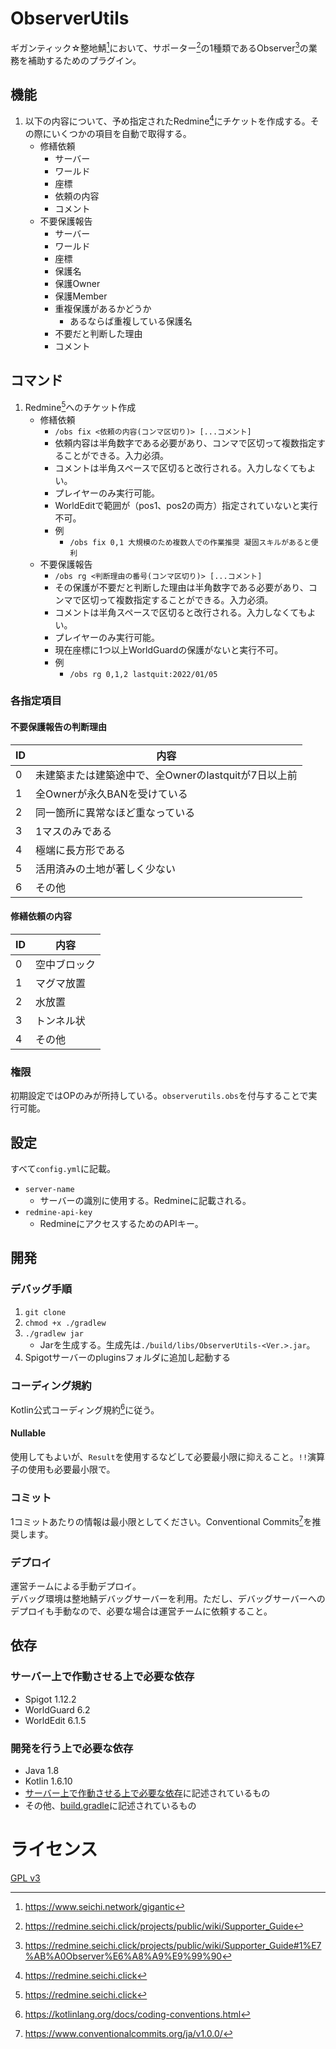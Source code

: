 # ObserverUtils

ギガンティック☆整地鯖[^1]において、サポーター[^2]の1種類であるObserver[^3]の業務を補助するためのプラグイン。

## 機能

1. 以下の内容について、予め指定されたRedmine[^4]にチケットを作成する。その際にいくつかの項目を自動で取得する。
   * 修繕依頼
     * サーバー
     * ワールド
     * 座標
     * 依頼の内容
     * コメント
   * 不要保護報告
     * サーバー
     * ワールド
     * 座標
     * 保護名
     * 保護Owner
     * 保護Member
     * 重複保護があるかどうか
       * あるならば重複している保護名
     * 不要だと判断した理由
     * コメント

## コマンド

1. Redmine[^4]へのチケット作成
   * 修繕依頼
     * `/obs fix <依頼の内容(コンマ区切り)> [...コメント]`
     * 依頼内容は半角数字である必要があり、コンマで区切って複数指定することができる。入力必須。
     * コメントは半角スペースで区切ると改行される。入力しなくてもよい。
     * プレイヤーのみ実行可能。
     * WorldEditで範囲が（pos1、pos2の両方）指定されていないと実行不可。
     * 例
       * `/obs fix 0,1 大規模のため複数人での作業推奨 凝固スキルがあると便利`
   * 不要保護報告
     * `/obs rg <判断理由の番号(コンマ区切り)> [...コメント]`
     * その保護が不要だと判断した理由は半角数字である必要があり、コンマで区切って複数指定することができる。入力必須。
     * コメントは半角スペースで区切ると改行される。入力しなくてもよい。
     * プレイヤーのみ実行可能。
     * 現在座標に1つ以上WorldGuardの保護がないと実行不可。
     * 例
       * `/obs rg 0,1,2 lastquit:2022/01/05`

### 各指定項目

#### 不要保護報告の判断理由

| ID  | 内容                                |
|-----|-----------------------------------|
| 0   | 未建築または建築途中で、全Ownerのlastquitが7日以上前 |
| 1   | 全Ownerが永久BANを受けている                |
| 2   | 同一箇所に異常なほど重なっている                  |
| 3   | 1マスのみである                          |
| 4   | 極端に長方形である                         |
| 5   | 活用済みの土地が著しく少ない                    |
| 6   | その他                               |

#### 修繕依頼の内容

| ID  | 内容     |
|-----|--------|
| 0   | 空中ブロック |
| 1   | マグマ放置  |
| 2   | 水放置    |
| 3   | トンネル状  |
| 4   | その他    |

### 権限

初期設定ではOPのみが所持している。`observerutils.obs`を付与することで実行可能。

## 設定

すべて`config.yml`に記載。

* `server-name`
  * サーバーの識別に使用する。Redmineに記載される。
* `redmine-api-key`
  * RedmineにアクセスするためのAPIキー。

## 開発

### デバッグ手順

1. `git clone`
1. `chmod +x ./gradlew`
1. `./gradlew jar`
    * Jarを生成する。生成先は`./build/libs/ObserverUtils-<Ver.>.jar`。
1. Spigotサーバーのpluginsフォルダに追加し起動する

### コーディング規約

Kotlin公式コーディング規約[^5]に従う。

#### Nullable

使用してもよいが、`Result`を使用するなどして必要最小限に抑えること。`!!`演算子の使用も必要最小限で。

### コミット

1コミットあたりの情報は最小限としてください。Conventional Commits[^6]を推奨します。

### デプロイ

運営チームによる手動デプロイ。  
デバッグ環境は整地鯖デバッグサーバーを利用。ただし、デバッグサーバーへのデプロイも手動なので、必要な場合は運営チームに依頼すること。

## 依存

### サーバー上で作動させる上で必要な依存

* Spigot 1.12.2
* WorldGuard 6.2
* WorldEdit 6.1.5

### 開発を行う上で必要な依存

* Java 1.8
* Kotlin 1.6.10
* [サーバー上で作動させる上で必要な依存](#サーバー上で作動させる上で必要な依存)に記述されているもの
* その他、[build.gradle](./build.gradle)に記述されているもの

# ライセンス

[GPL v3](./LICENSE)

[^1]: https://www.seichi.network/gigantic
[^2]: https://redmine.seichi.click/projects/public/wiki/Supporter_Guide
[^3]: https://redmine.seichi.click/projects/public/wiki/Supporter_Guide#1%E7%AB%A0Observer%E6%A8%A9%E9%99%90
[^4]: https://redmine.seichi.click
[^5]: https://kotlinlang.org/docs/coding-conventions.html
[^6]: https://www.conventionalcommits.org/ja/v1.0.0/
